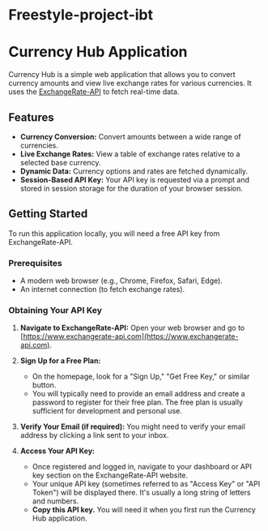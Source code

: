 # Freestyle-project-ibt

# Currency Hub Application

Currency Hub is a simple web application that allows you to convert currency amounts and view live exchange rates for various currencies. It uses the [ExchangeRate-API](https://www.exchangerate-api.com) to fetch real-time data.

## Features

* **Currency Conversion:** Convert amounts between a wide range of currencies.
* **Live Exchange Rates:** View a table of exchange rates relative to a selected base currency.
* **Dynamic Data:** Currency options and rates are fetched dynamically.
* **Session-Based API Key:** Your API key is requested via a prompt and stored in session storage for the duration of your browser session.

## Getting Started

To run this application locally, you will need a free API key from ExchangeRate-API.

### Prerequisites

* A modern web browser (e.g., Chrome, Firefox, Safari, Edge).
* An internet connection (to fetch exchange rates).

### Obtaining Your API Key

1.  **Navigate to ExchangeRate-API:**
    Open your web browser and go to [https://www.exchangerate-api.com](https://www.exchangerate-api.com).

2.  **Sign Up for a Free Plan:**
    * On the homepage, look for a "Sign Up," "Get Free Key," or similar button.
    * You will typically need to provide an email address and create a password to register for their free plan. The free plan is usually sufficient for development and personal use.

3.  **Verify Your Email (if required):**
    You might need to verify your email address by clicking a link sent to your inbox.

4.  **Access Your API Key:**
    * Once registered and logged in, navigate to your dashboard or API key section on the ExchangeRate-API website.
    * Your unique API key (sometimes referred to as "Access Key" or "API Token") will be displayed there. It's usually a long string of letters and numbers.
    * **Copy this API key.** You will need it when you first run the Currency Hub application.